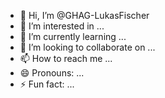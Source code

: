 - 👋 Hi, I’m @GHAG-LukasFischer
- 👀 I’m interested in ...
- 🌱 I’m currently learning ...
- 💞️ I’m looking to collaborate on ...
- 📫 How to reach me ...
- 😄 Pronouns: ...
- ⚡ Fun fact: ...

<!---
GHAG-LukasFischer/GHAG-LukasFischer is a ✨ special ✨ repository because its `README.md` (this file) appears on your GitHub profile.
You can click the Preview link to take a look at your changes.
--->

